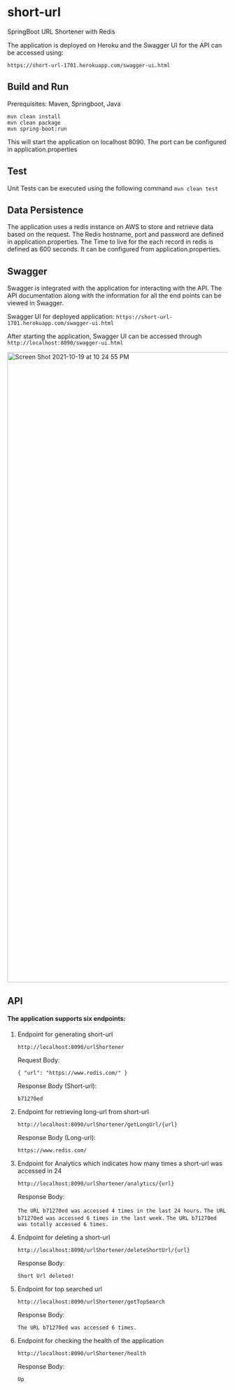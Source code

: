# short-url

SpringBoot URL Shortener with Redis

The application is deployed on Heroku and the Swagger UI for the API can be accessed using:

``` https://short-url-1701.herokuapp.com/swagger-ui.html  ```

## Build and Run

Prerequisites: Maven, Springboot, Java

```
mvn clean install
mvn clean package
mvn spring-boot:run
```

This will start the application on localhost 8090. The port can be configured in application.properties

## Test

Unit Tests can be executed using the following command ``` mvn clean test ```

## Data Persistence

The application uses a redis instance on AWS to store and retrieve data based on the request. 
The Redis hostname, port and password are defined in application.properties.
The Time to live for the each record in redis is defined as 600 seconds. It can be configured from application.properties.

## Swagger

Swagger is integrated with the application for interacting with the API. The API documentation along with the information for all the end points can be viewed in Swagger.

Swagger UI for deployed application: ``` https://short-url-1701.herokuapp.com/swagger-ui.html ```

After starting the application, Swagger UI can be accessed through ``` http://localhost:8090/swagger-ui.html ```

<img width="1440" alt="Screen Shot 2021-10-19 at 10 24 55 PM" src="https://user-images.githubusercontent.com/59263423/138017694-0eee2bb9-a25e-468f-bfb6-0761acc1db44.png">

## API

#### The application supports six endpoints:

1. Endpoint for generating short-url

    ``` http://localhost:8090/urlShortener ```

    Request Body:

    ``` { "url": "https://www.redis.com/" }  ```
  
    Response Body (Short-url):
    
    ``` b71270ed  ```
  
2. Endpoint for retrieving long-url from short-url

    ``` http://localhost:8090/urlShortener/getLongUrl/{url} ```
  
    Response Body (Long-url):
  
    ``` https://www.redis.com/  ```
    
3. Endpoint for Analytics which indicates how many times a short-url was accessed in 24

    ``` http://localhost:8090/urlShortener/analytics/{url} ```
  
    Response Body:
  
    ``` The URL b71270ed was accessed 4 times in the last 24 hours. ```
    ``` The URL b71270ed was accessed 6 times in the last week. ```
    ``` The URL b71270ed was totally accessed 6 times. ```
    
4. Endpoint for deleting a short-url

    ``` http://localhost:8090/urlShortener/deleteShortUrl/{url} ```
  
    Response Body:
  
    ``` Short Url deleted! ```
    
5. Endpoint for top searched url

    ``` http://localhost:8090/urlShortener/getTopSearch ```
  
    Response Body:
  
    ``` The URL b71270ed was accessed 6 times. ```
    
6. Endpoint for checking the health of the application

    ``` http://localhost:8090/urlShortener/health ```
  
    Response Body:
  
    ``` Up ```
    
    
  



